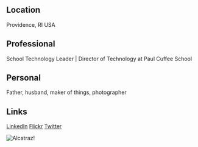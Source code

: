 ## Location
Providence, RI USA 

## Professional
School Technology Leader | Director of Technology at Paul Cuffee School

## Personal
Father, husband, maker of things, photographer

## Links
[LinkedIn](https://www.linkedin.com/in/benjaminharris/)
[Flickr](https://www.flickr.com/photos/benshead/)
[Twitter](https://twitter.com/benshead)

![Alcatraz!](https://farm5.static.flickr.com/4669/38870572175_9a4ab24984_z.jpg")

